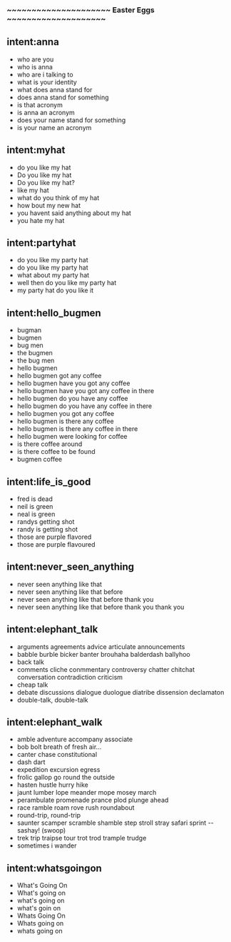 
### ~~~~~~~~~~~~~~~~~~~~~ Easter Eggs ~~~~~~~~~~~~~~~~~~~~

## intent:anna
- who are you
- who is anna
- who are i talking to
- what is your identity
- what does anna stand for
- does anna stand for something
- is that acronym
- is anna an acronym
- does your name stand for something
- is your name an acronym

## intent:myhat
- do you like my hat
- Do you like my hat
- Do you like my hat?
- like my hat
- what do you think of my hat
- how bout my new hat
- you havent said anything about my hat
- you hate my hat

## intent:partyhat
- do you like my party hat
- do you like my party hat
- what about my party hat
- well then do you like my party hat
- my party hat do you like it

## intent:hello_bugmen
- bugman
- bugmen
- bug men
- the bugmen
- the bug men
- hello bugmen
- hello bugmen got any coffee
- hello bugmen have you got any coffee
- hello bugmen have you got any coffee in there
- hello bugmen do you have any coffee
- hello bugmen do you have any coffee in there
- hello bugmen you got any coffee
- hello bugmen is there any coffee
- hello bugmen is there any coffee in there
- hello bugmen were looking for coffee
- is there coffee around
- is there coffee to be found
- bugmen coffee

## intent:life_is_good
- fred is dead
- neil is green
- neal is green
- randys getting shot
- randy is getting shot
- those are purple flavored
- those are purple flavoured

## intent:never_seen_anything
- never seen anything like that
- never seen anything like that before
- never seen anything like that before thank you
- never seen anything like that before thank you thank you

## intent:elephant_talk
- arguments agreements advice articulate announcements
- babble burble bicker banter brouhaha balderdash ballyhoo
- back talk
- comments cliche conmmentary controversy chatter chitchat conversation contradiction criticism
- cheap talk
- debate discussions dialogue duologue diatribe dissension declamaton
- double-talk, double-talk

## intent:elephant_walk
- amble adventure accompany associate
- bob bolt breath of fresh air...
- canter chase constitutional
- dash dart
- expedition excursion egress
- frolic gallop go round the outside
- hasten hustle hurry hike
- jaunt lumber lope meander mope mosey march
- perambulate promenade prance plod plunge ahead
- race ramble roam rove rush roundabout
- round-trip, round-trip
- saunter scamper scramble shamble step stroll stray safari sprint -- sashay! (swoop)
- trek trip traipse tour trot trod trample trudge
- sometimes i wander

## intent:whatsgoingon
- What's Going On
- What's going on
- what's going on
- what's goin on
- Whats Going On
- Whats going on
- whats going on

